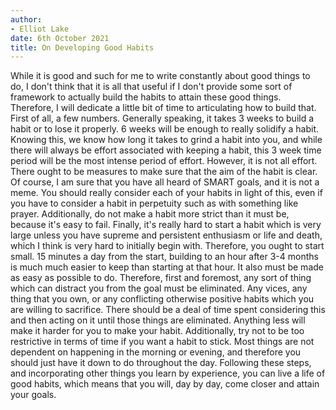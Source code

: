 ```yaml
---
author:
- Elliot Lake
date: 6th October 2021
title: On Developing Good Habits
---
```


While it is good and such for me to write constantly about good things
to do, I don't think that it is all that useful if I don't provide some
sort of framework to actually build the habits to attain these good
things. Therefore, I will dedicate a little bit of time to articulating
how to build that. First of all, a few numbers. Generally speaking, it
takes 3 weeks to build a habit or to lose it properly. 6 weeks will be
enough to really solidify a habit. Knowing this, we know how long it
takes to grind a habit into you, and while there will always be effort
associated with keeping a habit, this 3 week time period will be the
most intense period of effort. However, it is not all effort. There
ought to be measures to make sure that the aim of the habit is clear. Of
course, I am sure that you have all heard of SMART goals, and it is not
a meme. You should really consider each of your habits in light of this,
even if you have to consider a habit in perpetuity such as with
something like prayer. Additionally, do not make a habit more strict
than it must be, because it's easy to fail. Finally, it's really hard to
start a habit which is very large unless you have supreme and persistent
enthusiasm or life and death, which I think is very hard to initially
begin with. Therefore, you ought to start small. 15 minutes a day from
the start, building to an hour after 3-4 months is much much easier to
keep than starting at that hour. It also must be made as easy as
possible to do. Therefore, first and foremost, any sort of thing which
can distract you from the goal must be eliminated. Any vices, any thing
that you own, or any conflicting otherwise positive habits which you are
willing to sacrifice. There should be a deal of time spent considering
this and then acting on it until those things are eliminated. Anything
less will make it harder for you to make your habit. Additionally, try
not to be too restrictive in terms of time if you want a habit to stick.
Most things are not dependent on happening in the morning or evening,
and therefore you should just have it down to do throughout the day.
Following these steps, and incorporating other things you learn by
experience, you can live a life of good habits, which means that you
will, day by day, come closer and attain your goals.
